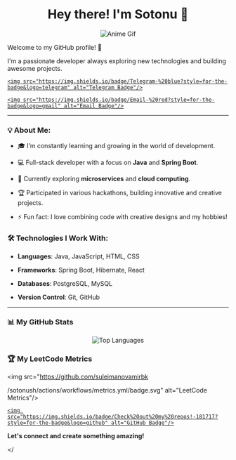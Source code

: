 <h1 align="center">Hey there! I'm Sotonu 👋</h1>



<p align="center">

  <img src="https://github.com/Sotonush/sotonush/blob/main/assets/Anime%20gifs%F0%9F%94%B9.gif" alt="Anime Gif">

</p>



<p align="center">

  Welcome to my GitHub profile! 🚀  

  I'm a passionate developer always exploring new technologies and building awesome projects.  

</p>



<p align="center">

  <a href="https://t.me/suleimanovdev">

    <img src="https://img.shields.io/badge/Telegram-%20blue?style=for-the-badge&logo=telegram" alt="Telegram Badge"/>

  </a>

  <a href="mailto:suleimanovamirbk@gmail.com">

    <img src="https://img.shields.io/badge/Email-%20red?style=for-the-badge&logo=gmail" alt="Email Badge"/>

  </a>

</p>



---



### 💡 About Me:

- 🎓 I’m constantly learning and growing in the world of development.

- 💻 Full-stack developer with a focus on **Java** and **Spring Boot**.

- 🌱 Currently exploring **microservices** and **cloud computing**.

- 🏆 Participated in various hackathons, building innovative and creative projects.

- ⚡ Fun fact: I love combining code with creative designs and my hobbies!



### 🛠️ Technologies I Work With:

- **Languages**: Java, JavaScript, HTML, CSS

- **Frameworks**: Spring Boot, Hibernate, React

- **Databases**: PostgreSQL, MySQL

- **Version Control**: Git, GitHub



---



### 📊 My GitHub Stats



<p align="center">

  <img src="https://github-readme-stats.vercel.app/api/top-langs/?username=Sotonush&layout=compact&theme=radical" alt="Top Languages"/>

</p>




### 🏆 My LeetCode Metrics





<p align="center">


  <img src="https://github.com/suleimanovamirbk


/sotonush/actions/workflows/metrics.yml/badge.svg" alt="LeetCode Metrics"/>


</p>





<p align="center">


  <a href="https://github.com/Sotonush?tab=repositories">


    <img src="https://img.shields.io/badge/Check%20out%20my%20repos!-181717?style=for-the-badge&logo=github" alt="GitHub Badge"/>


  </a>


</p>




<p align="center">

  <b>Let's connect and create something amazing!</b>

</
